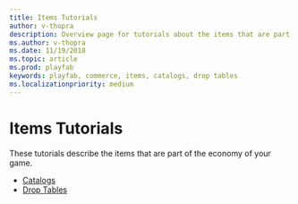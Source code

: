 ```yaml
---
title: Items Tutorials
author: v-thopra
description: Overview page for tutorials about the items that are part of the economy of your game.
ms.author: v-thopra
ms.date: 11/19/2018
ms.topic: article
ms.prod: playfab
keywords: playfab, commerce, items, catalogs, drop tables
ms.localizationpriority: medium
---
```


# Items Tutorials

These tutorials describe the items that are part of the economy of your game.

- [Catalogs](catalogs.md)
- [Drop Tables](drop-tables.md)
